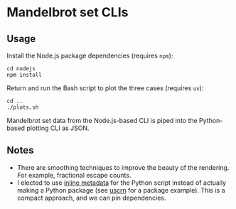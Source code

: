 # Mandelbrot set CLIs

## Usage

Install the Node.js package dependencies (requires `npm`):

```
cd nodejs
npm install
```

Return and run the Bash script to plot the three cases (requires `uv`):

```
cd ..
./plots.sh
```

Mandelbrot set data from the Node.js-based CLI is piped
into the Python-based plotting CLI as JSON.

## Notes

* There are smoothing techniques to improve the beauty of the rendering.
  For example, fractional escape counts.
* I elected to use
  [inline metadata](https://docs.astral.sh/uv/guides/scripts/#declaring-script-dependencies)
  for the Python script instead of actually making a Python package
  (see [uscrn](https://github.com/zmoon/uscrn) for a package example).
  This is a compact approach, and we can pin dependencies.
